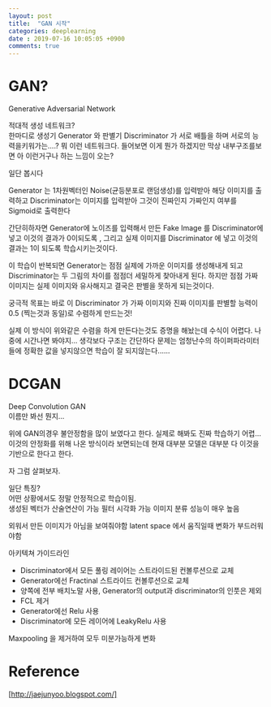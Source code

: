 ```yaml
---
layout: post
title:  "GAN 시작"
categories: deeplearning
date : 2019-07-16 10:05:05 +0900
comments: true
---
```


# GAN?

Generative Adversarial Network

적대적 생성 네트워크?  
한마디로 생성기 Generator 와 판별기 Discriminator 가 서로 배틀을 하며 서로의 능력을키워가는....? 
뭐 이런 네트워크다.
들어보면 이게 뭔가 하겠지만 막상 내부구조를보면 아 이런거구나 하는 느낌이 오는?  

일단 봅시다

Generator 는 1차원벡터인 Noise(균등분포로 랜덤생성)를 입력받아 해당 이미지를 출력하고 Discriminator는 이미지를 입력받아 그것이 진짜인지 가짜인지 여부를 Sigmoid로 출력한다

간단히하자면 Generator에 노이즈를 입력해서 만든 Fake Image 를 Discriminator에 넣고 이것의 결과가 0이되도록 , 그리고 실제 이미지를 Discriminator 에 넣고 이것의 결과는 1이 되도록 학습시키는것이다.

이 학습이 반복되면 Generator는 점점 실제에 가까운 이미지를 생성해내게 되고 Discriminator는 두 그림의 차이를 점점더 세밀하게 찾아내게 된다. 하지만 점점 가짜 이미지는 실제 이미지와 유사해지고 결국은 판별을 못하게 되는것이다.

궁극적 목표는 바로 이 Discriminator 가 가짜 이미지와 진짜 이미지를 판별할 능력이 0.5 (찍는것과 동일)로 수렴하게 만드는것!

실제 이 방식이 위와같은 수렴을 하게 만든다는것도 증명을 해놨는데 수식이 어렵다. 나중에 시간나면 봐야지...
생각보다 구조는 간단하다
문제는 엄청난수의 하이퍼파라미터들에 정확한 값을 넣지않으면 학습이 잘 되지않는다......

# DCGAN
Deep Convolution GAN   
이름만 봐선 뭔지...

위에 GAN의경우 불안정함을 많이 보였다고 한다.
실제로 해봐도 진짜 학습하기 어렵...
이것의 안정화를 위해 나온 방식이라 보면되는데
현재 대부분 모델은 대부분 다 이것을 기반으로 한다고 한다.

자 그럼 살펴보자.

일단 특징?  
어떤 상황에서도 정말 안정적으로 학습이됨.  
생성된 벡터가 산술연산이 가능
필터 시각화 가능
이미지 분류 성능이 매우 높음


외워서 만든 이미지가 아님을 보여줘야함
latent space 에서 움직일때 변화가 부드러워야함


아키텍쳐 가이드라인
 - Discriminator에서 모든 풀링 레이어는 스트라이드된 컨볼루션으로 교체
 - Generator에선 Fractinal 스트라이드 컨볼루션으로 교체
 - 양쪽에 전부 배치노말 사용, Generator의 output과 discriminator의 인풋은 제외
 - FCL 제거
 - Generator에선 Relu 사용
 - Discriminator에 모든 레이어에 LeakyRelu 사용
  
Maxpooling 을 제거하여 모두 미분가능하게 변화



# Reference
[http://jaejunyoo.blogspot.com/]

